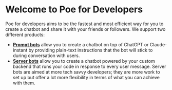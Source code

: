 # Welcome to Poe for Developers

Poe for developers aims to be the fastest and most efficient way for you to create a chatbot and share it with your friends or followers. We support two different products:

* [**Prompt bots**](prompt-bots/how-to-create-a-prompt-bot.md) allow you to create a chatbot on top of ChatGPT or Claude-instant by providing plain-text instructions that the bot will stick to during conversation with users.
* [**Server bots**](server-bots/quick-start.md) allow you to create a chatbot powered by your custom backend that runs your code in response to every user message. Server bots are aimed at more tech savvy developers; they are more work to set up but offer a lot more flexibility in terms of what you can achieve with them.
